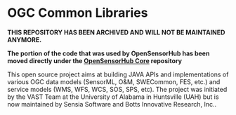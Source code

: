 OGC Common Libraries
====================

**THIS REPOSITORY HAS BEEN ARCHIVED AND WILL NOT BE MAINTAINED ANYMORE.**

**The portion of the code that was used by OpenSensorHub has been moved directly under the [OpenSensorHub Core](https://github.com/opensensorhub/osh-core) repository**

This open source project aims at building JAVA APIs and implementations of various OGC data models (SensorML, O&M, SWECommon, FES, etc.) and service models (WMS, WFS, WCS, SOS, SPS, etc).
The project was initiated by the VAST Team at the University of Alabama in Huntsville (UAH) but is now maintained by Sensia Software and Botts Innovative Research, Inc..
